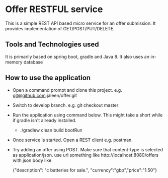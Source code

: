 # Offer RESTFUL service
This is a simple REST API based micro service for an offer submission. It provides implementation of GET/POST/PUT/DELETE. 

## Tools and Technologies used
It is primarily based on spring boot, gradle and Java 8. It also uses an in-memory database 

## How to use the application

* Open a command prompt and clone this project. e.g. git@github.com:jaleen/offer.git
* Switch to develop branch. e.g. git checkout master 
* Run the application using command below. This might take a short while if gradle isn't already installed.  
	* ./gradlew clean build bootRun
* Once service is started. Open a REST client e.g. postman. 
* Try adding an offer using POST. Make sure that content-type is selected as application/json. use url something like http://localhost:8080/offers with json body like 
	
	{"description": "c batteries for sale.", "currency":"gbp","price":"1.50"}
